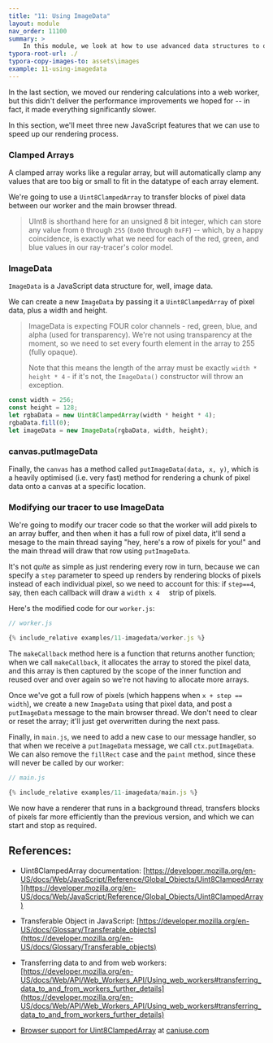 ```yaml
---
title: "11: Using ImageData"
layout: module
nav_order: 11100
summary: >
    In this module, we look at how to use advanced data structures to optimise the performance of our web workers.
typora-root-url: ./
typora-copy-images-to: assets\images
example: 11-using-imagedata
---
```


In the last section, we moved our rendering calculations into a web worker, but this didn't deliver the performance improvements we hoped for -- in fact, it made everything significantly slower.

In this section, we'll meet three new JavaScript features that we can use to speed up our rendering process.

### Clamped Arrays

A clamped array works like a regular array, but will automatically clamp any values that are too big or small to fit in the datatype of each array element.

We're going to use a `Uint8ClampedArray` to transfer blocks of pixel data between our worker and the main browser thread.

>  UInt8 is shorthand here for an unsigned 8 bit integer, which can store any value from `0` through `255` (`0x00` through `0xFF`) -- which, by a happy coincidence, is exactly what we need for each of the red, green, and blue values in our ray-tracer's color model.

### ImageData

`ImageData` is a JavaScript data structure for, well, image data.

We can create a new `ImageData` by passing it a `Uint8ClampedArray` of pixel data, plus a width and height. 

> ImageData is expecting FOUR color channels - red, green, blue, and alpha (used for transparency). We're not using transparency at the moment, so we need to set every fourth element in the array to 255 (fully opaque).
>
> Note that this means the length of the array must be exactly `width * height * 4` - if it's not, the `ImageData()` constructor will throw an exception.

```javascript
const width = 256;
const height = 128; 
let rgbaData = new Uint8ClampedArray(width * height * 4);
rgbaData.fill(0);
let imageData = new ImageData(rgbaData, width, height);
```

### canvas.putImageData

Finally, the `canvas` has a method called `putImageData(data, x, y)`, which is a heavily optimised (i.e. very fast) method for rendering a chunk of pixel data onto a canvas at a specific location.

### Modifying our tracer to use ImageData

We're going to modify our tracer code so that the worker will add pixels to an array buffer, and then when it has a full row of pixel data, it'll send a mesage to the main thread saying "hey, here's a row of pixels for you!" and the main thread will draw that row using `putImageData`.

It's not *quite* as simple as just rendering every row in turn, because we can specify a `step` parameter to speed up renders by rendering blocks of pixels instead of each individual pixel, so we need to account for this: if `step==4`, say, then each callback will draw a `width x 4	` strip of pixels.

Here's the modified code for our `worker.js`:

```javascript
// worker.js

{% include_relative examples/11-imagedata/worker.js %}
```

The `makeCallback` method here is a function that returns another function; when we call `makeCallback`, it allocates the array to stored the pixel data, and this array is then captured by the scope of the inner function and reused over and over again so we're not having to allocate more arrays.

Once we've got a full row of pixels (which happens when `x + step == width`), we create a new `ImageData` using that pixel data, and post a `putImageData` message to the main browser thread. We don't need to clear or reset the array; it'll just get overwritten during the next pass.

Finally, in `main.js`, we need to add a new case to our message handler, so that when we receive a `putImageData` message, we call `ctx.putImageData`.  We can also remove the `fillRect` case and the `paint` method, since these will never be called by our worker:

```javascript
// main.js

{% include_relative examples/11-imagedata/main.js %}
```

We now have a renderer that runs in a background thread, transfers blocks of pixels far more efficiently than the previous version, and which we can start and stop as required.

## References:

* Uint8ClampedArray documentation: [https://developer.mozilla.org/en-US/docs/Web/JavaScript/Reference/Global_Objects/Uint8ClampedArray](https://developer.mozilla.org/en-US/docs/Web/JavaScript/Reference/Global_Objects/Uint8ClampedArray)

* Transferable Object in JavaScript: [https://developer.mozilla.org/en-US/docs/Glossary/Transferable_objects](https://developer.mozilla.org/en-US/docs/Glossary/Transferable_objects)
* Transferring data to and from web workers: [https://developer.mozilla.org/en-US/docs/Web/API/Web_Workers_API/Using_web_workers#transferring_data_to_and_from_workers_further_details](https://developer.mozilla.org/en-US/docs/Web/API/Web_Workers_API/Using_web_workers#transferring_data_to_and_from_workers_further_details)
* [Browser support for Uint8ClampedArray](https://caniuse.com/?search=Uint8ClampedArray) at [caniuse.com](https://caniuse.com)
